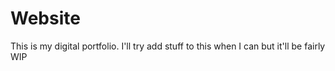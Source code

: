 # Website
This is my digital portfolio. I'll try add stuff to this when I can but it'll be fairly WIP
